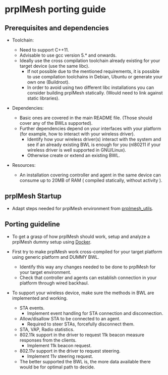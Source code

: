 # prplMesh porting guide

## Prerequisites and dependencies

* Toolchain:
    * Need to support C++11.
    * Advisable to use gcc version 5.* and onwards.
    * Ideally use the cross compilation toolchain already existing for your target device (use the same libc).
        * If not possible due to the mentioned requirements, it is possible to use compilation toolchains in Debian, Ubuntu or generate your own one (Buildroot).
        * In order to avoid using two different libc installations you can consider building prplMesh statically. (Would need to link against static libraries).

* Dependencies:
    * Basic ones are covered in the main README file. (Those should cover any of the BWLs supported).
    * Further dependencies depend on your interfaces with your platform (for example, how to interact with your wireless driver).
        * Identify how your wireless driver(s) interact with the system and see if an already existing BWL is enough for you (nl80211 if your wireless driver is well supported in GNU/Linux).
        * Otherwise create or extend an existing BWL.

* Resources:
    * An installation covering controller and agent in the same device can consume up to 20MB of RAM ( compiled statically, without activity ).

## prplMesh Startup

* Adapt steps needed for prplMesh environment from [prplmesh_utils](common/beerocks/scripts/prplmesh_utils.sh.in).

## Porting guideline

* To get a grasp of how prplMesh should work, setup and analyze a prplMesh dummy setup using [Docker](tools/docker/README.md).

* First try to make prplMesh work cross-compiled for your target platform using generic platform and DUMMY BWL.
    * Identify this way any changes needed to be done to prplMesh for your target environment.
    * Check that controller and agents can establish connection in your platform through wired backhaul.

* To support your wireless device, make sure the methods in BWL are implemented and working.
    * STA events.
        * Implement event handling for STA connection and disconnection.
    * Allow/disallow STA to be connected to an agent.
        * Required to steer STAs, forcefully disconnect them.
    * STA, VAP, Radio statistics. 
    * 802.11k support in the driver to request 11k beacon measure responses from the clients.
        * Implement 11k beacon request.
    * 802.11v support in the driver to request steering.
        * Implement 11v steering request.
    * The better supported the BWL is, the more data available there would be for optimal path to decide.
